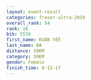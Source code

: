 ```yaml
---
layout: event-result 
categories: fraser-ultra-2019 
overall_rank: 54
rank: 16
bib: 5516
first_name: KUAN YEE
last_name: BA
distance: 50KM
category: 50KM
gender: Female
finish_time: 8-13-17
---
```

